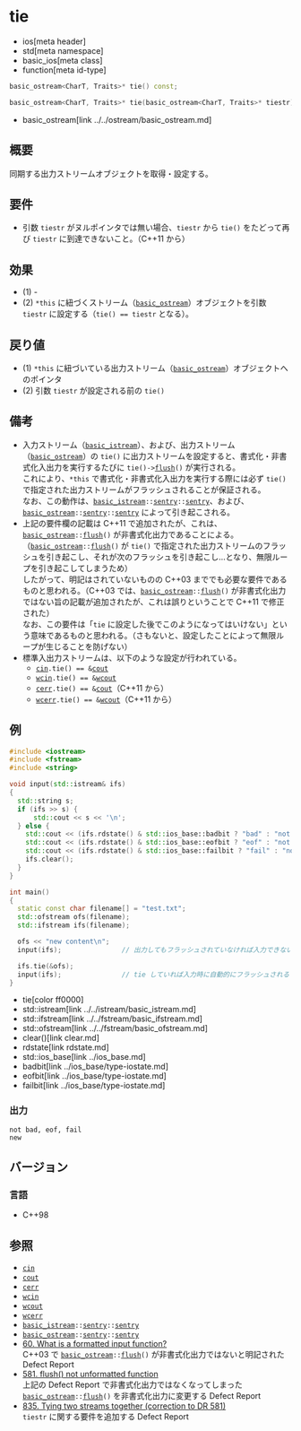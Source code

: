 # tie
* ios[meta header]
* std[meta namespace]
* basic_ios[meta class]
* function[meta id-type]

```cpp
basic_ostream<CharT, Traits>* tie() const;                                  // (1)

basic_ostream<CharT, Traits>* tie(basic_ostream<CharT, Traits>* tiestr);    // (2)
```
* basic_ostream[link ../../ostream/basic_ostream.md]

## 概要
同期する出力ストリームオブジェクトを取得・設定する。


## 要件
- 引数 `tiestr` がヌルポインタでは無い場合、`tiestr` から `tie()` をたどって再び `tiestr` に到達できないこと。（C++11 から）


## 効果
- (1) -
- (2) `*this` に紐づくストリーム（[`basic_ostream`](../../ostream/basic_ostream.md)）オブジェクトを引数 `tiestr` に設定する（`tie() == tiestr` となる）。  


## 戻り値
- (1) `*this` に紐づいている出力ストリーム（[`basic_ostream`](../../ostream/basic_ostream.md)）オブジェクトへのポインタ
- (2) 引数 `tiestr` が設定される前の `tie()`


## 備考
- 入力ストリーム（[`basic_istream`](../../istream/basic_istream.md)）、および、出力ストリーム（[`basic_ostream`](../../ostream/basic_ostream.md)）の `tie()` に出力ストリームを設定すると、書式化・非書式化入出力を実行するたびに `tie()->`[`flush`](../../ostream/basic_ostream/flush.md)`()` が実行される。  
    これにより、`*this` で書式化・非書式化入出力を実行する際には必ず `tie()` で指定された出力ストリームがフラッシュされることが保証される。  
    なお、この動作は、[`basic_istream`](../../istream/basic_istream.md)`::`[`sentry`](../../istream/basic_istream/sentry.md)`::`[`sentry`](../../istream/basic_istream/sentry/op_constructor.md)、および、[`basic_ostream`](../../ostream/basic_ostream.md)`::`[`sentry`](../../ostream/basic_ostream/sentry.md)`::`[`sentry`](../../ostream/basic_ostream/sentry/op_constructor.md) によって引き起こされる。
- 上記の要件欄の記載は C++11 で追加されたが、これは、[`basic_ostream`](../../ostream/basic_ostream.md)`::`[`flush`](../../ostream/basic_ostream/flush.md)`()` が非書式化出力であることによる。  
    （[`basic_ostream`](../../ostream/basic_ostream.md)`::`[`flush`](../../ostream/basic_ostream/flush.md)`()` が `tie()` で指定された出力ストリームのフラッシュを引き起こし、それが次のフラッシュを引き起こし…となり、無限ループを引き起こしてしまうため）  
    したがって、明記はされていないものの C++03 まででも必要な要件であるものと思われる。（C++03 では、[`basic_ostream`](../../ostream/basic_ostream.md)`::`[`flush`](../../ostream/basic_ostream/flush.md)`()` が非書式化出力ではない旨の記載が追加されたが、これは誤りということで C++11 で修正された）  
    なお、この要件は「`tie` に設定した後でこのようになってはいけない」という意味であるものと思われる。（さもないと、設定したことによって無限ループが生じることを防げない）
- 標準入出力ストリームは、以下のような設定が行われている。
    - [`cin`](../../iostream/cin.md)`.tie() == &`[`cout`](../../iostream/cout.md)
    - [`wcin`](../../iostream/wcin.md.nolink)`.tie() == &`[`wcout`](../../iostream/wcout.md.nolink)
    - [`cerr`](../../iostream/cerr.md)`.tie() == &`[`cout`](../../iostream/cout.md)（C++11 から）
    - [`wcerr`](../../iostream/wcerr.md.nolink)`.tie() == &`[`wcout`](../../iostream/wcout.md.nolink)（C++11 から）


## 例
```cpp example
#include <iostream>
#include <fstream>
#include <string>

void input(std::istream& ifs)
{
  std::string s;
  if (ifs >> s) {
      std::cout << s << '\n';
  } else {
    std::cout << (ifs.rdstate() & std::ios_base::badbit ? "bad" : "not bad") << ", ";
    std::cout << (ifs.rdstate() & std::ios_base::eofbit ? "eof" : "not eof") << ", ";
    std::cout << (ifs.rdstate() & std::ios_base::failbit ? "fail" : "not fail") << '\n';
    ifs.clear();
  }
}

int main()
{
  static const char filename[] = "test.txt";
  std::ofstream ofs(filename);
  std::ifstream ifs(filename);

  ofs << "new content\n";
  input(ifs);               // 出力してもフラッシュされていなければ入力できない

  ifs.tie(&ofs);
  input(ifs);               // tie していれば入力時に自動的にフラッシュされる
}
```
* tie[color ff0000]
* std::istream[link ../../istream/basic_istream.md]
* std::ifstream[link ../../fstream/basic_ifstream.md]
* std::ofstream[link ../../fstream/basic_ofstream.md]
* clear()[link clear.md]
* rdstate[link rdstate.md]
* std::ios_base[link ../ios_base.md]
* badbit[link ../ios_base/type-iostate.md]
* eofbit[link ../ios_base/type-iostate.md]
* failbit[link ../ios_base/type-iostate.md]

### 出力
```
not bad, eof, fail
new
```

## バージョン
### 言語
- C++98

## 参照
- [`cin`](../../iostream/cin.md)
- [`cout`](../../iostream/cout.md)
- [`cerr`](../../iostream/cerr.md)
- [`wcin`](../../iostream/wcin.md.nolink)
- [`wcout`](../../iostream/wcout.md.nolink)
- [`wcerr`](../../iostream/wcerr.md.nolink)
- [`basic_istream`](../../istream/basic_istream.md)`::`[`sentry`](../../istream/basic_istream/sentry.md)`::`[`sentry`](../../istream/basic_istream/sentry/op_constructor.md)
- [`basic_ostream`](../../ostream/basic_ostream.md)`::`[`sentry`](../../ostream/basic_ostream/sentry.md)`::`[`sentry`](../../ostream/basic_ostream/sentry/op_constructor.md)
- [60. What is a formatted input function?](http://www.open-std.org/jtc1/sc22/wg21/docs/lwg-defects.html#60)  
    C++03 で [`basic_ostream`](../../ostream/basic_ostream.md)`::`[`flush`](../../ostream/basic_ostream/flush.md)`()` が非書式化出力ではないと明記された Defect Report
- [581. flush() not unformatted function](http://www.open-std.org/jtc1/sc22/wg21/docs/lwg-defects.html#581)  
    上記の Defect Report で非書式化出力ではなくなってしまった [`basic_ostream`](../../ostream/basic_ostream.md)`::`[`flush`](../../ostream/basic_ostream/flush.md)`()` を非書式化出力に変更する Defect Report
- [835. Tying two streams together (correction to DR 581)](http://www.open-std.org/jtc1/sc22/wg21/docs/lwg-defects.html#835)  
    `tiestr` に関する要件を追加する Defect Report
